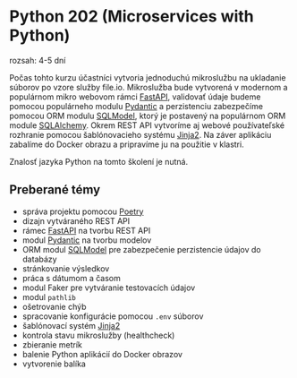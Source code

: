 # Python 202 (Microservices with Python)

rozsah: 4-5 dní

Počas tohto kurzu účastníci vytvoria jednoduchú mikroslužbu na ukladanie súborov po vzore služby file.io.
Mikroslužba bude vytvorená v modernom a populárnom mikro webovom rámci [FastAPI](https://fastapi.tiangolo.com),
validovať údaje budeme pomocou populárneho modulu [Pydantic](https://pydantic.dev) a perzistenciu zabezpečíme
pomocou ORM modulu [SQLModel](https://sqlmodel.tiangolo.com), ktorý je postavený na populárnom ORM
module [SQLAlchemy](https://www.sqlalchemy.org). Okrem REST API vytvoríme aj webové používateľské
rozhranie pomocou šablónovacieho systému [Jinja2](https://jinja.palletsprojects.com/en/3.1.x/). Na záver aplikáciu
zabalíme do Docker obrazu a pripravíme ju na použitie v klastri.

Znalosť jazyka Python na tomto školení je nutná.


## Preberané témy

* správa projektu pomocou [Poetry](https://python-poetry.org)
* dizajn vytváraného REST API
* rámec [FastAPI](https://fastapi.tiangolo.com) na tvorbu REST API
* modul [Pydantic](https://pydantic.dev) na tvorbu modelov
* ORM modul [SQLModel](https://sqlmodel.tiangolo.com) pre zabezpečenie perzistencie údajov do databázy
* stránkovanie výsledkov
* práca s dátumom a časom
* modul Faker pre vytváranie testovacích údajov
* modul `pathlib`
* ošetrovanie chýb
* spracovanie konfigurácie pomocou `.env` súborov
* šablónovací systém [Jinja2](https://jinja.palletsprojects.com/en/3.1.x/)
* kontrola stavu mikroslužby (healthcheck)
* zbieranie metrík
* balenie Python aplikácií do Docker obrazov
* vytvorenie balíka
